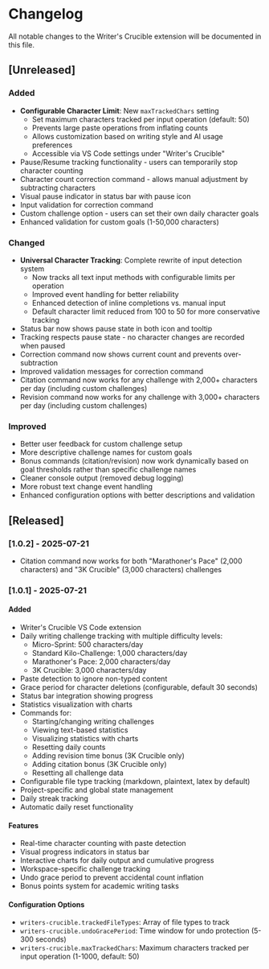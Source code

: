 # Changelog

All notable changes to the Writer's Crucible extension will be documented in this file.


## [Unreleased]

### Added
- **Configurable Character Limit**: New `maxTrackedChars` setting
  - Set maximum characters tracked per input operation (default: 50)
  - Prevents large paste operations from inflating counts
  - Allows customization based on writing style and AI usage preferences
  - Accessible via VS Code settings under "Writer's Crucible"
- Pause/Resume tracking functionality - users can temporarily stop character counting
- Character count correction command - allows manual adjustment by subtracting characters
- Visual pause indicator in status bar with pause icon
- Input validation for correction command
- Custom challenge option - users can set their own daily character goals
- Enhanced validation for custom goals (1-50,000 characters)

### Changed
- **Universal Character Tracking**: Complete rewrite of input detection system
  - Now tracks all text input methods with configurable limits per operation
  - Improved event handling for better reliability
  - Enhanced detection of inline completions vs. manual input
  - Default character limit reduced from 100 to 50 for more conservative tracking
- Status bar now shows pause state in both icon and tooltip
- Tracking respects pause state - no character changes are recorded when paused
- Correction command now shows current count and prevents over-subtraction
- Improved validation messages for correction command
- Citation command now works for any challenge with 2,000+ characters per day (including custom challenges)
- Revision command now works for any challenge with 3,000+ characters per day (including custom challenges)

### Improved
- Better user feedback for custom challenge setup
- More descriptive challenge names for custom goals
- Bonus commands (citation/revision) now work dynamically based on goal thresholds rather than specific challenge names
- Cleaner console output (removed debug logging)
- More robust text change event handling
- Enhanced configuration options with better descriptions and validation

## [Released]

### [1.0.2] - 2025-07-21

- Citation command now works for both "Marathoner's Pace" (2,000 characters) and "3K Crucible" (3,000 characters) challenges

### [1.0.1] - 2025-07-21

#### Added
- Writer's Crucible VS Code extension
- Daily writing challenge tracking with multiple difficulty levels:
  - Micro-Sprint: 500 characters/day
  - Standard Kilo-Challenge: 1,000 characters/day
  - Marathoner's Pace: 2,000 characters/day
  - 3K Crucible: 3,000 characters/day
- Paste detection to ignore non-typed content
- Grace period for character deletions (configurable, default 30 seconds)
- Status bar integration showing progress
- Statistics visualization with charts
- Commands for:
  - Starting/changing writing challenges
  - Viewing text-based statistics
  - Visualizing statistics with charts
  - Resetting daily counts
  - Adding revision time bonus (3K Crucible only)
  - Adding citation bonus (3K Crucible only)
  - Resetting all challenge data
- Configurable file type tracking (markdown, plaintext, latex by default)
- Project-specific and global state management
- Daily streak tracking
- Automatic daily reset functionality

#### Features
- Real-time character counting with paste detection
- Visual progress indicators in status bar
- Interactive charts for daily output and cumulative progress
- Workspace-specific challenge tracking
- Undo grace period to prevent accidental count inflation
- Bonus points system for academic writing tasks

#### Configuration Options
- `writers-crucible.trackedFileTypes`: Array of file types to track
- `writers-crucible.undoGracePeriod`: Time window for undo protection (5-300 seconds)
- `writers-crucible.maxTrackedChars`: Maximum characters tracked per input operation (1-1000, default: 50)
